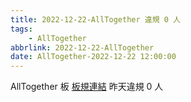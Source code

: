 ```yaml
---
title: 2022-12-22-AllTogether 違規 0 人
tags:
    - AllTogether
abbrlink: 2022-12-22-AllTogether
date: AllTogether-2022-12-22 12:00:00
---
```

AllTogether 板 [板規連結](https://www.ptt.cc/bbs/AllTogether/M.1643211430.A.5FB.html)
昨天違規 0 人
